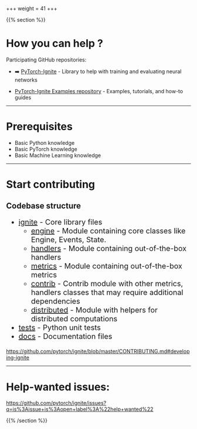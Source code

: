 +++
weight = 41
+++

<!-- Start vertical slides -->
{{% section %}}

# How you can help ?

Participating GitHub repositories:

- ➡️ [PyTorch-Ignite](https://github.com/pytorch/ignite) - Library to help with training and evaluating neural networks

- [PyTorch-Ignite Examples repository](https://github.com/pytorch-ignite/examples) - Examples, tutorials, and how-to guides

---

# Prerequisites

- Basic Python knowledge
- Basic PyTorch knowledge
- Basic Machine Learning knowledge

---

# Start contributing

## Codebase structure

<div style="font-size: 20px;">

- [ignite](ignite) - Core library files
  - [engine](ignite/engine) - Module containing core classes like Engine, Events, State.
  - [handlers](ignite/handlers) - Module containing out-of-the-box handlers
  - [metrics](ignite/metrics) - Module containing out-of-the-box metrics
  - [contrib](ignite/contrib) - Contrib module with other metrics, handlers classes that may require additional dependencies
  - [distributed](ignite/distributed) - Module with helpers for distributed computations
- [tests](tests) - Python unit tests
- [docs](docs) - Documentation files

</div>

https://github.com/pytorch/ignite/blob/master/CONTRIBUTING.md#developing-ignite

---

# Help-wanted issues:

https://github.com/pytorch/ignite/issues?q=is%3Aissue+is%3Aopen+label%3A%22help+wanted%22




<!-- End vertical slides -->
{{% /section %}}

